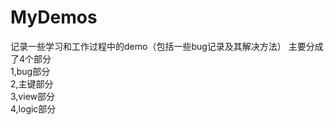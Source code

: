 # MyDemos
记录一些学习和工作过程中的demo（包括一些bug记录及其解决方法）
主要分成了4个部分  
1,bug部分  
2,主键部分  
3,view部分  
4,logic部分  

